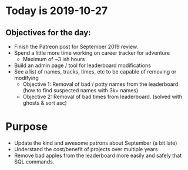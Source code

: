 # Today is 2019-10-27

## Objectives for the day:

- Finish the Patreon post for September 2019 review.
- Spend a little more time working on career tracker for adventure
   - Maximum of ~3 ish hours
- Build an admin page / tool for leaderboard modifications
- See a list of names, tracks, times, etc to be capable of removing or modifying
   - Objective 1: Removal of bad / potty names from the leaderboard. (how to find suspected names with 3k+ names)
   - Objective 2: Removal of bad times from leaderboard. (solved with ghosts & sort asc)

# Purpose

- Update the kind and awesome patrons about September (a bit late)
- Understand the cost/benefit of projects over multiple years
- Remove bad apples from the leaderboard more easily and safely that SQL commands.
